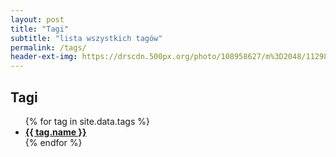 ```yaml
---
layout: post
title: "Tagi"
subtitle: "lista wszystkich tagów"
permalink: /tags/
header-ext-img: https://drscdn.500px.org/photo/108958627/m%3D2048/11298784dfc9b54b1c430165add677d9
---
```


Tagi
----

<ul>
{% for tag in site.data.tags %}
  <li>
    <a href="/tag/{{tag.slug}}">
      <strong>
        {{ tag.name }}
      </strong>
    </a><br>
  </li>
{% endfor %}
</ul>
